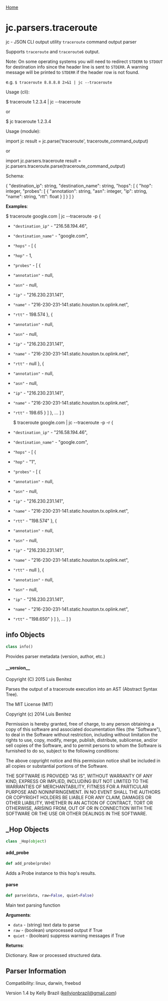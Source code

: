 [Home](https://kellyjonbrazil.github.io/jc/)
<a id="jc.parsers.traceroute"></a>

# jc.parsers.traceroute

jc - JSON CLI output utility `traceroute` command output parser

Supports `traceroute` and `traceroute6` output.

Note: On some operating systems you will need to redirect `STDERR` to
`STDOUT` for destination info since the header line is sent to
`STDERR`. A warning message will be printed to `STDERR` if the
header row is not found.

e.g. `$ traceroute 8.8.8.8 2>&1 | jc --traceroute`

Usage (cli):

$ traceroute 1.2.3.4 | jc --traceroute

or

$ jc traceroute 1.2.3.4

Usage (module):

import jc
result = jc.parse('traceroute', traceroute_command_output)

or

import jc.parsers.traceroute
result = jc.parsers.traceroute.parse(traceroute_command_output)

Schema:

{
"destination_ip":         string,
"destination_name":       string,
"hops": [
{
"hop":                integer,
"probes": [
{
"annotation":     string,
"asn":            integer,
"ip":             string,
"name":           string,
"rtt":            float
}
]
}
]
}

**Examples**:

  
  $ traceroute google.com | jc --traceroute -p
  {
- `"destination_ip"` - "216.58.194.46",
- `"destination_name"` - "google.com",
- `"hops"` - [
  {
- `"hop"` - 1,
- `"probes"` - [
  {
- `"annotation"` - null,
- `"asn"` - null,
- `"ip"` - "216.230.231.141",
- `"name"` - "216-230-231-141.static.houston.tx.oplink.net",
- `"rtt"` - 198.574
  },
  {
- `"annotation"` - null,
- `"asn"` - null,
- `"ip"` - "216.230.231.141",
- `"name"` - "216-230-231-141.static.houston.tx.oplink.net",
- `"rtt"` - null
  },
  {
- `"annotation"` - null,
- `"asn"` - null,
- `"ip"` - "216.230.231.141",
- `"name"` - "216-230-231-141.static.houston.tx.oplink.net",
- `"rtt"` - 198.65
  }
  ]
  },
  ...
  ]
  }
  
  $ traceroute google.com  | jc --traceroute -p -r
  {
- `"destination_ip"` - "216.58.194.46",
- `"destination_name"` - "google.com",
- `"hops"` - [
  {
- `"hop"` - "1",
- `"probes"` - [
  {
- `"annotation"` - null,
- `"asn"` - null,
- `"ip"` - "216.230.231.141",
- `"name"` - "216-230-231-141.static.houston.tx.oplink.net",
- `"rtt"` - "198.574"
  },
  {
- `"annotation"` - null,
- `"asn"` - null,
- `"ip"` - "216.230.231.141",
- `"name"` - "216-230-231-141.static.houston.tx.oplink.net",
- `"rtt"` - null
  },
  {
- `"annotation"` - null,
- `"asn"` - null,
- `"ip"` - "216.230.231.141",
- `"name"` - "216-230-231-141.static.houston.tx.oplink.net",
- `"rtt"` - "198.650"
  }
  ]
  },
  ...
  ]
  }

<a id="jc.parsers.traceroute.info"></a>

## info Objects

```python
class info()
```

Provides parser metadata (version, author, etc.)

<a id="jc.parsers.traceroute.__version__"></a>

#### \_\_version\_\_

Copyright (C) 2015 Luis Benitez

Parses the output of a traceroute execution into an AST (Abstract Syntax Tree).

The MIT License (MIT)

Copyright (c) 2014 Luis Benitez

Permission is hereby granted, free of charge, to any person obtaining a copy
of this software and associated documentation files (the "Software"), to deal
in the Software without restriction, including without limitation the rights
to use, copy, modify, merge, publish, distribute, sublicense, and/or sell
copies of the Software, and to permit persons to whom the Software is
furnished to do so, subject to the following conditions:

The above copyright notice and this permission notice shall be included in all
copies or substantial portions of the Software.

THE SOFTWARE IS PROVIDED "AS IS", WITHOUT WARRANTY OF ANY KIND, EXPRESS OR
IMPLIED, INCLUDING BUT NOT LIMITED TO THE WARRANTIES OF MERCHANTABILITY,
FITNESS FOR A PARTICULAR PURPOSE AND NONINFRINGEMENT. IN NO EVENT SHALL THE
AUTHORS OR COPYRIGHT HOLDERS BE LIABLE FOR ANY CLAIM, DAMAGES OR OTHER
LIABILITY, WHETHER IN AN ACTION OF CONTRACT, TORT OR OTHERWISE, ARISING FROM,
OUT OF OR IN CONNECTION WITH THE SOFTWARE OR THE USE OR OTHER DEALINGS IN THE
SOFTWARE.

<a id="jc.parsers.traceroute._Hop"></a>

## \_Hop Objects

```python
class _Hop(object)
```

<a id="jc.parsers.traceroute._Hop.add_probe"></a>

#### add\_probe

```python
def add_probe(probe)
```

Adds a Probe instance to this hop's results.

<a id="jc.parsers.traceroute.parse"></a>

#### parse

```python
def parse(data, raw=False, quiet=False)
```

Main text parsing function

**Arguments**:

  
- `data` - (string)  text data to parse
- `raw` - (boolean) unprocessed output if True
- `quiet` - (boolean) suppress warning messages if True
  

**Returns**:

  
  Dictionary. Raw or processed structured data.

## Parser Information
Compatibility:  linux, darwin, freebsd

Version 1.4 by Kelly Brazil (kellyjonbrazil@gmail.com)
